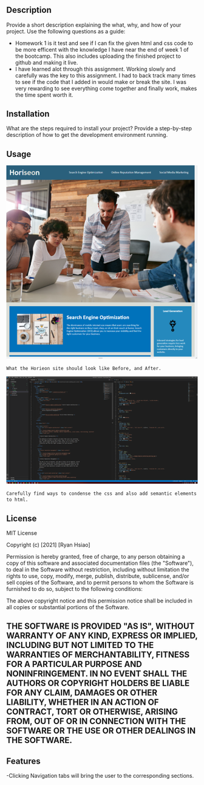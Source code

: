 # <Homework-1-Horiseon>

## Description
Provide a short description explaining the what, why, and how of your project. Use the following questions as a guide:
- Homework 1 is it test and see if I can fix the given html and css code to be more efficent with the knowledge I have near the end of week 1 of the bootcamp. This also includes uploading the finished project to github and making it live. 
- I have learned alot through this assignment. Working slowly and carefully was the key to this assignment. I had to back track many times to see if the code that I added in would make or break the site. I was very rewarding to see everything come together and finally work, makes the time spent worth it.

## Installation
What are the steps required to install your project? Provide a step-by-step description of how to get the development environment running.
## Usage

![web page](Main/assets/images/web-page.png)

    What the Horieon site should look like Before, and After.

![code](Main/assets/images/code.png)

    Carefully find ways to condense the css and also add semantic elements to html.

## License
MIT License

Copyright (c) [2021] [Ryan Hsiao]

Permission is hereby granted, free of charge, to any person obtaining a copy
of this software and associated documentation files (the "Software"), to deal
in the Software without restriction, including without limitation the rights
to use, copy, modify, merge, publish, distribute, sublicense, and/or sell
copies of the Software, and to permit persons to whom the Software is
furnished to do so, subject to the following conditions:

The above copyright notice and this permission notice shall be included in all
copies or substantial portions of the Software.

THE SOFTWARE IS PROVIDED "AS IS", WITHOUT WARRANTY OF ANY KIND, EXPRESS OR
IMPLIED, INCLUDING BUT NOT LIMITED TO THE WARRANTIES OF MERCHANTABILITY,
FITNESS FOR A PARTICULAR PURPOSE AND NONINFRINGEMENT. IN NO EVENT SHALL THE
AUTHORS OR COPYRIGHT HOLDERS BE LIABLE FOR ANY CLAIM, DAMAGES OR OTHER
LIABILITY, WHETHER IN AN ACTION OF CONTRACT, TORT OR OTHERWISE, ARISING FROM,
OUT OF OR IN CONNECTION WITH THE SOFTWARE OR THE USE OR OTHER DEALINGS IN THE
SOFTWARE.
---
## Features
-Clicking Navigation tabs will bring the user to the corresponding sections.
